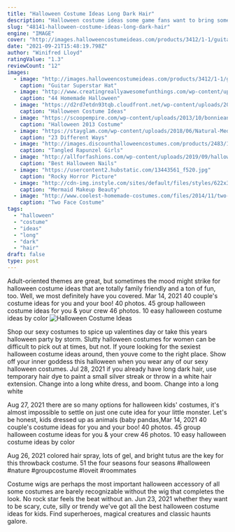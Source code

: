 ```yaml
---
title: "Halloween Costume Ideas Long Dark Hair"
description: "Halloween costume ideas some game fans want to bring some of the imposter spirit to a summer costume party, and some might even be looking to prepare for halloween well in advance. And this"
slug: "48141-halloween-costume-ideas-long-dark-hair"
engine: "IMAGE"
cover: "http://images.halloweencostumeideas.com/products/3412/1-1/guitar-superstar-hat-with-hair.jpg"
date: "2021-09-21T15:48:19.798Z"
author: "Winifred Lloyd"
ratingValue: "1.3"
reviewCount: "12"
images:
  - image: "http://images.halloweencostumeideas.com/products/3412/1-1/guitar-superstar-hat-with-hair.jpg"
    caption: "Guitar Superstar Hat"
  - image: "http://www.creatingreallyawesomefunthings.com/wp-content/uploads/2014/10/f98fd0301fc0356af207421a94ddab9e.jpg"
    caption: "44 Homemade Halloween"
  - image: "https://d2rd7etdn93tqb.cloudfront.net/wp-content/uploads/2017/10/steve-harrington-stranger-things-101817-831x1024.jpg"
    caption: "Halloween Costume Ideas"
  - image: "https://scoopempire.com/wp-content/uploads/2013/10/bonnieandclyde.jpg"
    caption: "Halloween 2013 Costume"
  - image: "https://stayglam.com/wp-content/uploads/2018/06/Natural-Medium-Brown-Highlights.jpg"
    caption: "23 Different Ways"
  - image: "http://images.discounthalloweencostumes.com/products/2483/1-1/tangled-rapunzel-girls-wig.jpg"
    caption: "Tangled Rapunzel Girls"
  - image: "http://allforfashions.com/wp-content/uploads/2019/09/halloween-nails-2019.jpg"
    caption: "Best Halloween Nails"
  - image: "https://usercontent2.hubstatic.com/13443561_f520.jpg"
    caption: "Rocky Horror Picture"
  - image: "http://cdn-img.instyle.com/sites/default/files/styles/622x350/public/images/2016/07/071416-mermaid-makeup-lead.jpg?itok=1xl5tRD6"
    caption: "Mermaid Makeup Beauty"
  - image: "http://www.coolest-homemade-costumes.com/files/2014/11/two-face-heads-you-live-tails-you-die-127086-e1415018390179-528x800.jpg"
    caption: "Two Face Costume"
tags:
  - "halloween"
  - "costume"
  - "ideas"
  - "long"
  - "dark"
  - "hair"
draft: false
type: post
---
```


Adult-oriented themes are great, but sometimes the mood might strike for halloween costume ideas that are totally family friendly and a ton of fun, too. Well, we most definitely have you covered. Mar 14, 2021 40 couple's costume ideas for you and your boo! 40 photos. 45 group halloween costume ideas for you & your crew 46 photos. 10 easy halloween costume ideas by color
![Halloween Costume Ideas](https://d2rd7etdn93tqb.cloudfront.net/wp-content/uploads/2017/10/steve-harrington-stranger-things-101817-831x1024.jpg "Halloween Costume Ideas")

Shop our sexy costumes to spice up valentines day or take this years halloween party by storm. Slutty halloween costumes for women can be difficult to pick out at times, but not. If youre looking for the sexiest halloween costume ideas around, then youve come to the right place. Show off your inner goddess this halloween when you wear any of our sexy halloween costumes. Jul 28, 2021 if you already have long dark hair, use temporary hair dye to paint a small silver streak or throw in a white hair extension. Change into a long white dress, and boom. Change into a long white
<!--inArticleAds-->

<!--galleryOne-->

Aug 27, 2021 there are so many options for halloween kids' costumes, it's almost impossible to settle on just one cute idea for your little monster. Let's be honest, kids dressed up as animals (baby pandas,Mar 14, 2021 40 couple's costume ideas for you and your boo! 40 photos. 45 group halloween costume ideas for you & your crew 46 photos. 10 easy halloween costume ideas by color
<!--inArticleAds-->

<!--galleryTwo-->

Aug 26, 2021 colored hair spray, lots of gel, and bright tutus are the key for this throwback costume. 51 the four seasons four seasons #halloween #nature #groupcostume #loveit #roommates
<!--galleryThree-->

Costume wigs are perhaps the most important halloween accessory of all  some costumes are barely recognizable without the wig that completes the look. No rock star feels the beat without an. Jun 23, 2021 whether they want to be scary, cute, silly or trendy we've got all the best halloween costume ideas for kids. Find superheroes, magical creatures and classic haunts galore.